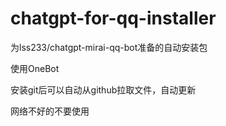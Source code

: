 # chatgpt-for-qq-installer

为lss233/chatgpt-mirai-qq-bot准备的自动安装包

使用OneBot

安装git后可以自动从github拉取文件，自动更新

网络不好的不要使用
